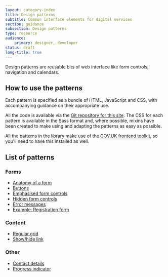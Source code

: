 ```yaml
---
layout: category-index
title: Design patterns
subtitle: Common interface elements for digital services
section: guidance
subsection: Design patterns
type: resource
audience:
    primary: designer, developer
status: draft
long-title: true
---
```


Design patterns are reusable bits of web interface like form controls, navigation and calendars.

## How to use the patterns

Each pattern is specified as a bundle of HTML, JavaScript and CSS, with accompanying guidance on
their appropriate use.

All the code is available via the [Git repository for this site](). The CSS for each pattern
is available in the Sass format and, where possible, mixins have been created to make using and
adapting the patterns as easy as possible.

All the patterns in the library make use of the [GOV.UK frontend toolkit](/templates-and-code/sass-repositories.html), so you'll need to have this installed as well.

## List of patterns

### Forms

* [Anatomy of a form](/content-and-design/design-and-development-resources/form-anatomy.html)
* [Buttons](/content-and-design/design-and-development-resources/buttons.html)
* [Emphasised form controls](/content-and-design/design-and-development-resources/emphasised-form-controls.html)
* [Hidden form controls](/content-and-design/design-and-development-resources/hidden-form-controls.html)
* [Error messages](/content-and-design/design-and-development-resources/errormessages.html)
* [Example: Registration form](/content-and-design/design-and-development-resources/registration-form.html)

### Content

* [Regular grid](/content-and-design/design-and-development-resources/regular-grid.html)
* [Show/hide link](/content-and-design/design-and-development-resources/show-hide.html)

### Other

* [Contact details](/content-and-design/design-and-development-resources/contact-details.html)
* [Progress indicator](/content-and-design/design-and-development-resources/progress-indicator.html)



